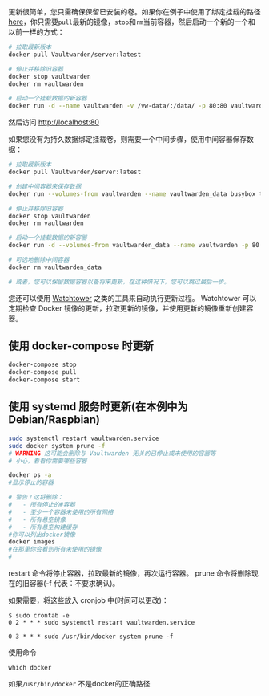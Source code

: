更新很简单，您只需确保保留已安装的卷。如果你在例子中使用了绑定挂载的路径 [here](Starting-a-Container)，你只需要`pull`最新的镜像，`stop`和`rm`当前容器，然后启动一个新的一个和以前一样的方式：

```sh
# 拉取最新版本
docker pull Vaultwarden/server:latest

# 停止并移除旧容器
docker stop vaultwarden
docker rm vaultwarden

# 启动一个挂载数据的新容器
docker run -d --name vaultwarden -v /vw-data/:/data/ -p 80:80 vaultwarden/server:latest
```

然后访问 <http://localhost:80>

如果您没有为持久数据绑定挂载卷，则需要一个中间步骤，使用中间容器保存数据：

```sh
# 拉取最新版本
docker pull Vaultwarden/server:latest

# 创建中间容器来保存数据
docker run --volumes-from vaultwarden --name vaultwarden_data busybox true

# 停止并移除旧容器
docker stop vaultwarden
docker rm vaultwarden

# 启动一个挂载数据的新容器
docker run -d --volumes-from vaultwarden_data --name vaultwarden -p 80:80 vaultwarden/server:latest

# 可选地删除中间容器
docker rm vaultwarden_data

# 或者，您可以保留数据容器以备将来更新，在这种情况下，您可以跳过最后一步。
```

您还可以使用 [Watchtower](https://containrrr.dev/watchtower/) 之类的工具来自动执行更新过程。 Watchtower 可以定期检查 Docker 镜像的更新，拉取更新的镜像，并使用更新的镜像重新创建容器。

## 使用 docker-compose 时更新

```sh
docker-compose stop
docker-compose pull
docker-compose start
```

## 使用 systemd 服务时更新(在本例中为 Debian/Raspbian)

```sh
sudo systemctl restart vaultwarden.service
sudo docker system prune -f
# WARNING 这可能会删除与 Vaultwarden 无关的已停止或未使用的容器等
# 小心，看看你需要哪些容器

docker ps -a
#显示停止的容器

# 警告！这将删除：
#   - 所有停止的#容器
#   - 至少一个容器未使用的所有网络
#   - 所有悬空镜像
#   - 所有悬空构建缓存
#你可以列出docker镜像
docker images
#在那里你会看到所有未使用的镜像
#
```

restart 命令将停止容器，拉取最新的镜像，再次运行容器。
prune 命令将删除现在的旧容器(-f 代表：不要求确认)。

如果需要，将这些放入 cronjob 中(时间可以更改)：
```
$ sudo crontab -e
0 2 * * * sudo systemctl restart vaultwarden.service

0 3 * * * sudo /usr/bin/docker system prune -f
```

使用命令

`which docker`

如果`/usr/bin/docker` 不是docker的正确路径
